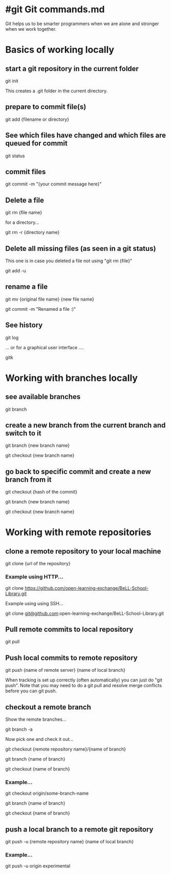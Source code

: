 # #git Git commands.md

Git helps us to be smarter programmers when we are alone and stronger when we work together.

# Basics of working locally


## start a git repository in the current folder
git init

This creates a .git folder in the current directory.


## prepare to commit file(s)
git add {filename or directory}


## See which files have changed and which files are queued for commit
git status


## commit files
git commit -m "{your commit message here}"


## Delete a file
git rm {file name}

for a directory...

git rm -r {directory name}


## Delete all missing files (as seen in a git status)
This one is in case you deleted a file not using "git rm {file}"

git add -u


## rename a file
git mv {original file name} {new file name}

git commit -m "Renamed a file :)"


## See history
git log

... or for a graphical user interface ....

gitk



# Working with branches locally

## see available branches
git branch

## create a new branch from the current branch and switch to it
git branch {new branch name}

git checkout {new branch name}

## go back to specific commit and create a new branch from it
git checkout {hash of the commit}

git branch {new branch name}

git checkout {new branch name}



# Working with remote repositories

## clone a remote repository to your local machine
git clone {url of the repository}

### Example using HTTP... 

git clone https://github.com/open-learning-exchange/BeLL-School-Library.git

Example using using SSH...

git clone git@github.com:open-learning-exchange/BeLL-School-Library.git


## Pull remote commits to local repository
git pull


## Push local commits to remote repository
git push {name of remote server} {name of local branch}

When tracking is set up correctly (often automatically) you can just do "git push".  Note that you may need to do a git pull and resolve merge conflicts before you can git push.


## checkout a remote branch
Show the remote branches...

git branch -a

Now pick one and check it out...

git checkout {remote repository name}/{name of branch}

git branch {name of branch}

git checkout {name of branch}


### Example...

git checkout origin/some-branch-name

git branch {name of branch}

git checkout {name of branch}


## push a local branch to a remote git repository
git push -u {remote repository name} {name of local branch}

### Example...
git push -u origin experimental






